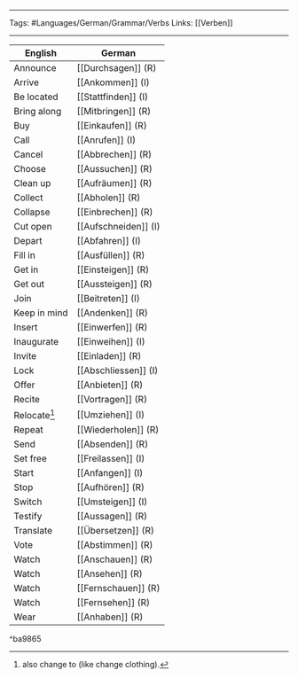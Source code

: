 ___
Tags: #Languages/German/Grammar/Verbs 
Links: [[Verben]]
___
English | German
------------ | ------------
Announce | [[Durchsagen]] (R)
Arrive | [[Ankommen]] (I)
Be located | [[Stattfinden]] (I)
Bring along | [[Mitbringen]] (R)
Buy | [[Einkaufen]] (R)
Call | [[Anrufen]] (I)
Cancel | [[Abbrechen]] (R)
Choose | [[Aussuchen]] (R)
Clean up | [[Aufräumen]] (R)
Collect | [[Abholen]] (R)
Collapse | [[Einbrechen]] (R)
Cut  open | [[Aufschneiden]] (I)
Depart | [[Abfahren]] (I)
Fill in | [[Ausfüllen]] (R)
Get in | [[Einsteigen]] (R)
Get out | [[Aussteigen]] (R)
Join | [[Beitreten]] (I)
Keep in mind | [[Andenken]] (R)
Insert | [[Einwerfen]] (R)
Inaugurate | [[Einweihen]] (I)
Invite | [[Einladen]] (R)
Lock | [[Abschliessen]] (I)
Offer | [[Anbieten]] (R)
Recite | [[Vortragen]] (R)
Relocate[^1] | [[Umziehen]] (I)
Repeat | [[Wiederholen]] (R)
Send | [[Absenden]] (R)
Set free | [[Freilassen]] (I)
Start | [[Anfangen]] (I)
Stop | [[Aufhören]] (R)
Switch | [[Umsteigen]] (I)
Testify | [[Aussagen]] (R)
Translate | [[Übersetzen]] (R)
Vote  | [[Abstimmen]] (R)
Watch | [[Anschauen]] (R)
Watch | [[Ansehen]] (R)
Watch | [[Fernschauen]] (R)
Watch | [[Fernsehen]] (R)
Wear | [[Anhaben]] (R)

^ba9865

[^1]: also change to (like change clothing).